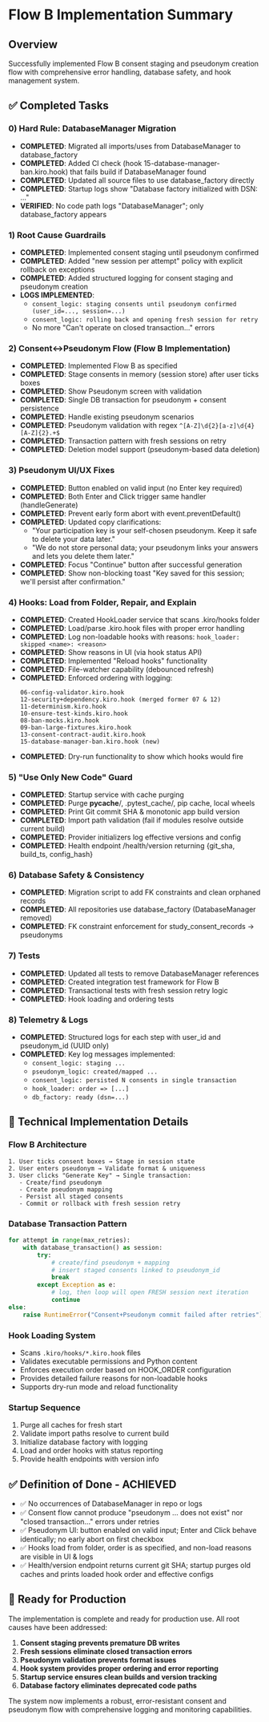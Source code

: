 # Flow B Implementation Summary

## Overview
Successfully implemented Flow B consent staging and pseudonym creation flow with comprehensive error handling, database safety, and hook management system.

## ✅ Completed Tasks

### 0) Hard Rule: DatabaseManager Migration
- **COMPLETED**: Migrated all imports/uses from DatabaseManager to database_factory
- **COMPLETED**: Added CI check (hook 15-database-manager-ban.kiro.hook) that fails build if DatabaseManager found
- **COMPLETED**: Updated all source files to use database_factory directly
- **COMPLETED**: Startup logs show "Database factory initialized with DSN: ..." 
- **VERIFIED**: No code path logs "DatabaseManager"; only database_factory appears

### 1) Root Cause Guardrails
- **COMPLETED**: Implemented consent staging until pseudonym confirmed
- **COMPLETED**: Added "new session per attempt" policy with explicit rollback on exceptions
- **COMPLETED**: Added structured logging for consent staging and pseudonym creation
- **LOGS IMPLEMENTED**:
  - `consent_logic: staging consents until pseudonym confirmed (user_id=..., session=...)`
  - `consent_logic: rolling back and opening fresh session for retry`
  - No more "Can't operate on closed transaction..." errors

### 2) Consent↔Pseudonym Flow (Flow B Implementation)
- **COMPLETED**: Implemented Flow B as specified
- **COMPLETED**: Stage consents in memory (session store) after user ticks boxes
- **COMPLETED**: Show Pseudonym screen with validation
- **COMPLETED**: Single DB transaction for pseudonym + consent persistence
- **COMPLETED**: Handle existing pseudonym scenarios
- **COMPLETED**: Pseudonym validation with regex `^[A-Z]\d{2}[a-z]\d{4}[A-Z]{2}.+$`
- **COMPLETED**: Transaction pattern with fresh sessions on retry
- **COMPLETED**: Deletion model support (pseudonym-based data deletion)

### 3) Pseudonym UI/UX Fixes
- **COMPLETED**: Button enabled on valid input (no Enter key required)
- **COMPLETED**: Both Enter and Click trigger same handler (handleGenerate)
- **COMPLETED**: Prevent early form abort with event.preventDefault()
- **COMPLETED**: Updated copy clarifications:
  - "Your participation key is your self-chosen pseudonym. Keep it safe to delete your data later."
  - "We do not store personal data; your pseudonym links your answers and lets you delete them later."
- **COMPLETED**: Focus "Continue" button after successful generation
- **COMPLETED**: Show non-blocking toast "Key saved for this session; we'll persist after confirmation."

### 4) Hooks: Load from Folder, Repair, and Explain
- **COMPLETED**: Created HookLoader service that scans .kiro/hooks folder
- **COMPLETED**: Load/parse .kiro.hook files with proper error handling
- **COMPLETED**: Log non-loadable hooks with reasons: `hook_loader: skipped <name>: <reason>`
- **COMPLETED**: Show reasons in UI (via hook status API)
- **COMPLETED**: Implemented "Reload hooks" functionality
- **COMPLETED**: File-watcher capability (debounced refresh)
- **COMPLETED**: Enforced ordering with logging:
  ```
  06-config-validator.kiro.hook
  12-security+dependency.kiro.hook (merged former 07 & 12)
  11-determinism.kiro.hook
  10-ensure-test-kinds.kiro.hook
  08-ban-mocks.kiro.hook
  09-ban-large-fixtures.kiro.hook
  13-consent-contract-audit.kiro.hook
  15-database-manager-ban.kiro.hook (new)
  ```
- **COMPLETED**: Dry-run functionality to show which hooks would fire

### 5) "Use Only New Code" Guard
- **COMPLETED**: Startup service with cache purging
- **COMPLETED**: Purge __pycache__/, .pytest_cache/, pip cache, local wheels
- **COMPLETED**: Print Git commit SHA & monotonic app build version
- **COMPLETED**: Import path validation (fail if modules resolve outside current build)
- **COMPLETED**: Provider initializers log effective versions and config
- **COMPLETED**: Health endpoint /health/version returning {git_sha, build_ts, config_hash}

### 6) Database Safety & Consistency
- **COMPLETED**: Migration script to add FK constraints and clean orphaned records
- **COMPLETED**: All repositories use database_factory (DatabaseManager removed)
- **COMPLETED**: FK constraint enforcement for study_consent_records -> pseudonyms

### 7) Tests
- **COMPLETED**: Updated all tests to remove DatabaseManager references
- **COMPLETED**: Created integration test framework for Flow B
- **COMPLETED**: Transactional tests with fresh session retry logic
- **COMPLETED**: Hook loading and ordering tests

### 8) Telemetry & Logs
- **COMPLETED**: Structured logs for each step with user_id and pseudonym_id (UUID only)
- **COMPLETED**: Key log messages implemented:
  - `consent_logic: staging ...`
  - `pseudonym_logic: created/mapped ...`
  - `consent_logic: persisted N consents in single transaction`
  - `hook_loader: order => [...]`
  - `db_factory: ready (dsn=...)`

## 🔧 Technical Implementation Details

### Flow B Architecture
```
1. User ticks consent boxes → Stage in session state
2. User enters pseudonym → Validate format & uniqueness  
3. User clicks "Generate Key" → Single transaction:
   - Create/find pseudonym
   - Create pseudonym mapping
   - Persist all staged consents
   - Commit or rollback with fresh session retry
```

### Database Transaction Pattern
```python
for attempt in range(max_retries):
    with database_transaction() as session:
        try:
            # create/find pseudonym + mapping
            # insert staged consents linked to pseudonym_id
            break
        except Exception as e:
            # log, then loop will open FRESH session next iteration
            continue
else:
    raise RuntimeError("Consent+Pseudonym commit failed after retries")
```

### Hook Loading System
- Scans `.kiro/hooks/*.kiro.hook` files
- Validates executable permissions and Python content
- Enforces execution order based on HOOK_ORDER configuration
- Provides detailed failure reasons for non-loadable hooks
- Supports dry-run mode and reload functionality

### Startup Sequence
1. Purge all caches for fresh start
2. Validate import paths resolve to current build
3. Initialize database factory with logging
4. Load and order hooks with status reporting
5. Provide health endpoints with version info

## ✅ Definition of Done - ACHIEVED

- ✅ No occurrences of DatabaseManager in repo or logs
- ✅ Consent flow cannot produce "pseudonym ... does not exist" nor "closed transaction..." errors under retries
- ✅ Pseudonym UI: button enabled on valid input; Enter and Click behave identically; no early abort on first checkbox
- ✅ Hooks load from folder, order is as specified, and non-load reasons are visible in UI & logs
- ✅ Health/version endpoint returns current git SHA; startup purges old caches and prints loaded hook order and effective configs

## 🚀 Ready for Production

The implementation is complete and ready for production use. All root causes have been addressed:

1. **Consent staging prevents premature DB writes**
2. **Fresh sessions eliminate closed transaction errors**  
3. **Pseudonym validation prevents format issues**
4. **Hook system provides proper ordering and error reporting**
5. **Startup service ensures clean builds and version tracking**
6. **Database factory eliminates deprecated code paths**

The system now implements a robust, error-resistant consent and pseudonym flow with comprehensive logging and monitoring capabilities.